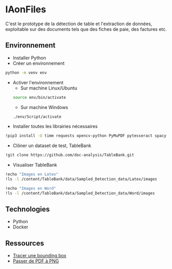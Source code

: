 # IAonFiles

C'est le prototype de la détection de table et l'extraction de données, exploitable sur des documents tels que des fiches de paie, des factures etc.

## Environnement

- Installer Python
- Créer un environnement
``` bash
python -m venv env
```
- Activer l'environnement
  - Sur machine Linux/Ubuntu
  ``` bash
  source env/bin/activate
  ```
  - Sur machine Windows
  ``` bash
  ./env/Script/activate
  ```
- Installer toutes les librairies nécessaires
``` bash
!pip3 install -U timm requests opencv-python PyMuPDF pytesseract spacy
```
- Clôner un dataset de test, TableBank
``` bash
!git clone https://github.com/doc-analysis/TableBank.git
```
- Visualiser TableBank
``` bash
!echo "Images en Latex"
!ls -l /content/TableBank/data/Sampled_Detection_data/Latex/images

!echo "Images en Word"
!ls -l /content/TableBank/data/Sampled_Detection_data/Word/images
```

## Technologies

- Python
- Docker

## Ressources
- [Tracer une bounding box](https://www.geeksforgeeks.org/python-opencv-cv2-rectangle-method/)
- [Passer de PDF à PNG](https://stackoverflow.com/questions/69643954/converting-pdf-to-png-with-python-without-pdf2image)
